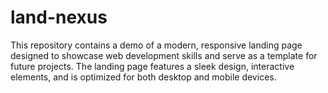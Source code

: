 # land-nexus
This repository contains a demo of a modern, responsive landing page designed to showcase web development skills and serve as a template for future projects. The landing page features a sleek design, interactive elements, and is optimized for both desktop and mobile devices.
